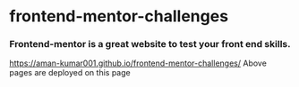 # frontend-mentor-challenges
### Frontend-mentor is a great website to test your front end skills.
https://aman-kumar001.github.io/frontend-mentor-challenges/
Above pages are deployed on this page
